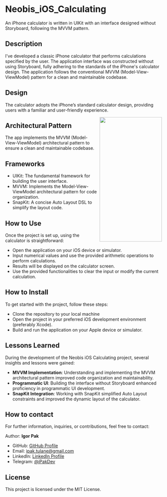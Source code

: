 # Neobis_iOS_Calculating
An iPhone calculator is written in UIKit with an interface designed without Storyboard, following the MVVM pattern.

## Description
I've developed a classic iPhone calculator that performs calculations specified by the user. The application interface was constructed without using Storyboard, fully adhering to the standards of the iPhone's calculator design. The application follows the conventional MVVM (Model-View-ViewModel) pattern for a clean and maintainable codebase.

## Design
The calculator adopts the iPhone’s standard calculator design, providing users with a familiar and user-friendly experience.

<img src="https://github.com/iPakTulane/Neobis_iOS_Calculating/assets/117035210/6418027c-9b06-4e6d-8824-4d2361ca8e36" width="200" height="400" align="right"/>

## Architectural Pattern
The app implements the MVVM (Model-View-ViewModel) architectural pattern to ensure a clean and maintainable codebase.

## Frameworks
- UIKit: The fundamental framework for building the user interface.
- MVVM: Implements the Model-View-ViewModel architectural pattern for code organization.
- SnapKit: A concise Auto Layout DSL to simplify the layout code.

## How to Use
Once the project is set up, using the calculator is straightforward:
- Open the application on your iOS device or simulator.
- Input numerical values and use the provided arithmetic operations to perform calculations.
- Results will be displayed on the calculator screen.
- Use the provided functionalities to clear the input or modify the current calculation.

## How to Install
To get started with the project, follow these steps:
- Clone the repository to your local machine
- Open the project in your preferred iOS development environment (preferably Xcode).
- Build and run the application on your Apple device or simulator.

## Lessons Learned
During the development of the Neobis iOS Calculating project, several insights and lessons were gained:

- **MVVM Implementation**: Understanding and implementing the MVVM architectural pattern improved code organization and maintainability.
- **Programmatic UI**: Building the interface without Storyboard enhanced proficiency in programmatic UI development.
- **SnapKit Integration**: Working with SnapKit simplified Auto Layout constraints and improved the dynamic layout of the calculator.

## How to contact
For further information, inquiries, or contributions, feel free to contact:

Author: **Igor Pak** 
- GitHub: [GitHub Profile](https://github.com/iPakTulane)
- Email: [ipak.tulane@gmail.com](mailto:ipak.tulane@gmail.com)
- LinkedIn: [LinkedIn Profile](https://www.linkedin.com/in/igor-pak-39152a42/)
- Telegram: [@iPakDev](https://t.me/iPakDev)

## License
This project is licensed under the MIT License.

